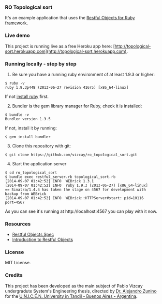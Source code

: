 ### RO Topological sort
It's an example application that uses the [Restful Objects for Ruby framework](https://github.com/vizcay/RestfulObjectsRuby).

### Live demo
This project is running live as a free Heroku app here: [http://topological-sort.herokuapp.com](http://topological-sort.herokuapp.com).

### Running locally - step by step
1. Be sure you have a running ruby environment of at least 1.9.3 or higher:

```shell
$ ruby -v
ruby 1.9.3p448 (2013-06-27 revision 41675) [x86_64-linux]
```
If not [install ruby](https://www.ruby-lang.org/en/installation/) first.

2. Bundler is the gem library manager for Ruby, check it is installed:

```shell
$ bundle -v
Bundler version 1.3.5
```

If not, install it by running:

```shell
$ gem install bundler
```

3. Clone this repository with git:

```shell
$ git clone https://github.com/vizcay/ro_topological_sort.git
```

4. Start the application server

```shell
$ cd ro_topological_sort
$ bundle exec restful_server.rb topological_sort.rb
[2014-09-07 01:42:52] INFO  WEBrick 1.3.1
[2014-09-07 01:42:52] INFO  ruby 1.9.3 (2013-06-27) [x86_64-linux]
== Sinatra/1.4.4 has taken the stage on 4567 for development with backup from WEBrick
[2014-09-07 01:42:52] INFO  WEBrick::HTTPServer#start: pid=10116 port=4567
```

As you can see it's running at http://localhost:4567 you can play with it now.

### Resources
- [Restful Objects Spec](http://restfulobjects.org/)
- [Introduction to Restful Objects](http://www.infoq.com/articles/Intro_Restful_Objects)

### License
MIT License.

### Credits
This project has been developed as the main subject of Pablo Vizcay undergradute System's Engineering thesis, directed by [Dr. Alejandro Zunino](http://azunino.sites.exa.unicen.edu.ar/) for the [U.N.I.C.E.N. University in Tandil - Buenos Aires - Argentina](http://www.exa.unicen.edu.ar/).

